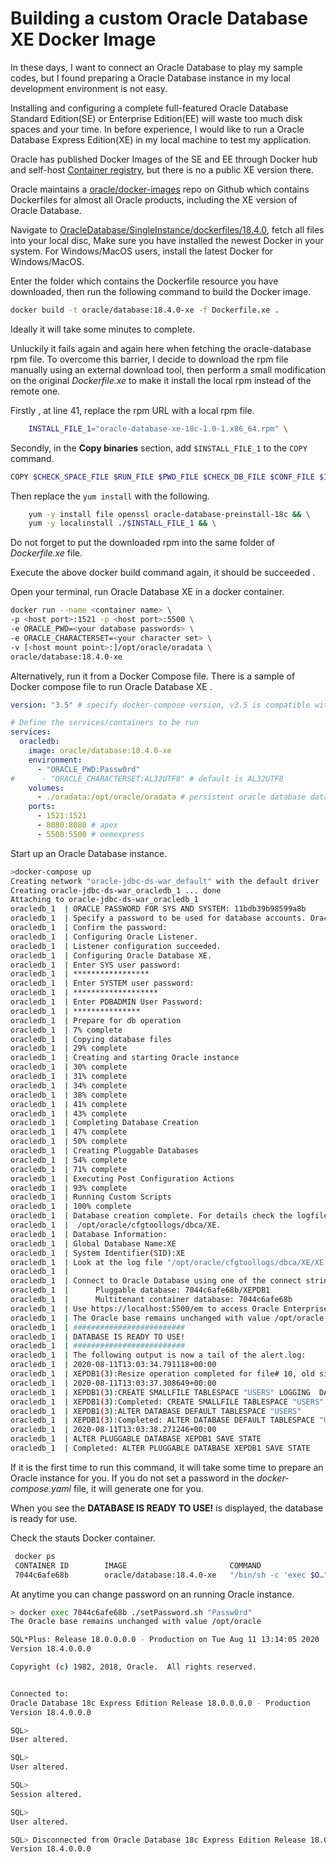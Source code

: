 # Building a custom Oracle Database XE Docker Image

In these days, I want to connect an Oracle Database to play my sample codes, but I found preparing a Oracle Database instance in my local development environment is not easy.

Installing and configuring a complete full-featured Oracle Database Standard Edition(SE) or Enterprise Edition(EE) will waste too much disk spaces and your time. In before experience, I would like to run a Oracle Database Express Edition(XE) in my local machine to test my application.

Oracle has published Docker Images of the  SE and EE  through Docker hub and self-host [Container registry](https://container-registry.oracle.com/), but there is no a public XE version there.

Oracle maintains a [oracle/docker-images](https://github.com/oracle/docker-images/) repo on Github which contains Dockerfiles for almost all Oracle products, including the XE  version of Oracle Database.

Navigate to [OracleDatabase/SingleInstance/dockerfiles/18.4.0](https://github.com/oracle/docker-images/tree/master/OracleDatabase/SingleInstance/dockerfiles/18.4.0), fetch all files into your local disc, Make sure you have installed the newest Docker in your system.  For Windows/MacOS users, install the latest Docker for Windows/MacOS.

Enter the folder which contains the Dockerfile resource you have downloaded, then run the following command to build the Docker image.

```bash
docker build -t oracle/database:18.4.0-xe -f Dockerfile.xe .
```

Ideally it will take some minutes to complete.

Unluckily it fails again and again here  when fetching the oracle-database rpm file.  To overcome this barrier, I decide to download the rpm file manually using an external download tool, then perform a small modification on the original *Dockerfile.xe* to make it install the local rpm instead of the remote one.

Firstly , at line 41, replace the rpm URL with a local rpm file.

```bash
    INSTALL_FILE_1="oracle-database-xe-18c-1.0-1.x86_64.rpm" \
```

Secondly, in the **Copy binaries** section, add `$INSTALL_FILE_1` to the `COPY` command.

```bash
COPY $CHECK_SPACE_FILE $RUN_FILE $PWD_FILE $CHECK_DB_FILE $CONF_FILE $INSTALL_FILE_1 $INSTALL_DIR/
```

Then replace the `yum install` with the following.

```bash
    yum -y install file openssl oracle-database-preinstall-18c && \
    yum -y localinstall ./$INSTALL_FILE_1 && \
```

Do not forget to put the downloaded rpm into the same folder of *Dockerfile.xe* file.

Execute the above docker build command again, it should be succeeded .

Open your terminal, run Oracle Database XE in a docker container.

```bash
docker run --name <container name> \
-p <host port>:1521 -p <host port>:5500 \
-e ORACLE_PWD=<your database passwords> \
-e ORACLE_CHARACTERSET=<your character set> \
-v [<host mount point>:]/opt/oracle/oradata \
oracle/database:18.4.0-xe
```

Alternatively, run it from a Docker Compose file. There is a sample of Docker compose file to run Oracle Database XE .

```yaml
version: "3.5" # specify docker-compose version, v3.5 is compatible with docker 17.12.0+

# Define the services/containers to be run
services:
  oracledb:
    image: oracle/database:18.4.0-xe
    environment:
      - "ORACLE_PWD:Passw0rd"
#      - "ORACLE_CHARACTERSET:AL32UTF8" # default is AL32UTF8
    volumes:
      - ./oradata:/opt/oracle/oradata # persistent oracle database data.
    ports:
      - 1521:1521 
      - 8080:8080 # apex
      - 5500:5500 # oemexpress
```

Start up an Oracle Database instance.

```bash
>docker-compose up
Creating network "oracle-jdbc-ds-war_default" with the default driver
Creating oracle-jdbc-ds-war_oracledb_1 ... done
Attaching to oracle-jdbc-ds-war_oracledb_1
oracledb_1  | ORACLE PASSWORD FOR SYS AND SYSTEM: 11bdb39b98599a8b
oracledb_1  | Specify a password to be used for database accounts. Oracle recommends that the password entered should be at least 8 characters in length, contain at least 1 uppercase character, 1 lower case character and 1 digit [0-9]. Note that the same password will be used for SYS, SYSTEM and PDBADMIN accounts:
oracledb_1  | Confirm the password:
oracledb_1  | Configuring Oracle Listener.
oracledb_1  | Listener configuration succeeded.
oracledb_1  | Configuring Oracle Database XE.
oracledb_1  | Enter SYS user password:
oracledb_1  | *****************
oracledb_1  | Enter SYSTEM user password:
oracledb_1  | *******************
oracledb_1  | Enter PDBADMIN User Password:
oracledb_1  | ***************
oracledb_1  | Prepare for db operation
oracledb_1  | 7% complete
oracledb_1  | Copying database files
oracledb_1  | 29% complete
oracledb_1  | Creating and starting Oracle instance
oracledb_1  | 30% complete
oracledb_1  | 31% complete
oracledb_1  | 34% complete
oracledb_1  | 38% complete
oracledb_1  | 41% complete
oracledb_1  | 43% complete
oracledb_1  | Completing Database Creation
oracledb_1  | 47% complete
oracledb_1  | 50% complete
oracledb_1  | Creating Pluggable Databases
oracledb_1  | 54% complete
oracledb_1  | 71% complete
oracledb_1  | Executing Post Configuration Actions
oracledb_1  | 93% complete
oracledb_1  | Running Custom Scripts
oracledb_1  | 100% complete
oracledb_1  | Database creation complete. For details check the logfiles at:
oracledb_1  |  /opt/oracle/cfgtoollogs/dbca/XE.
oracledb_1  | Database Information:
oracledb_1  | Global Database Name:XE
oracledb_1  | System Identifier(SID):XE
oracledb_1  | Look at the log file "/opt/oracle/cfgtoollogs/dbca/XE/XE.log" for further details.
oracledb_1  |
oracledb_1  | Connect to Oracle Database using one of the connect strings:
oracledb_1  |      Pluggable database: 7044c6afe68b/XEPDB1
oracledb_1  |      Multitenant container database: 7044c6afe68b
oracledb_1  | Use https://localhost:5500/em to access Oracle Enterprise Manager for Oracle Database XE
oracledb_1  | The Oracle base remains unchanged with value /opt/oracle
oracledb_1  | #########################
oracledb_1  | DATABASE IS READY TO USE!
oracledb_1  | #########################
oracledb_1  | The following output is now a tail of the alert.log:
oracledb_1  | 2020-08-11T13:03:34.791118+00:00
oracledb_1  | XEPDB1(3):Resize operation completed for file# 10, old size 358400K, new size 368640K
oracledb_1  | 2020-08-11T13:03:37.308649+00:00
oracledb_1  | XEPDB1(3):CREATE SMALLFILE TABLESPACE "USERS" LOGGING  DATAFILE  '/opt/oracle/oradata/XE/XEPDB1/users01.dbf' SIZE 5M REUSE AUTOEXTEND ON NEXT  1280K MAXSIZE UNLIMITED  EXTENT MANAGEMENT LOCAL  SEGMENT SPACE MANAGEMENT  AUTO
oracledb_1  | XEPDB1(3):Completed: CREATE SMALLFILE TABLESPACE "USERS" LOGGING  DATAFILE  '/opt/oracle/oradata/XE/XEPDB1/users01.dbf' SIZE 5M REUSE AUTOEXTEND ON NEXT  1280K MAXSIZE UNLIMITED  EXTENT MANAGEMENT LOCAL  SEGMENT SPACE MANAGEMENT  AUTO
oracledb_1  | XEPDB1(3):ALTER DATABASE DEFAULT TABLESPACE "USERS"
oracledb_1  | XEPDB1(3):Completed: ALTER DATABASE DEFAULT TABLESPACE "USERS"
oracledb_1  | 2020-08-11T13:03:38.271246+00:00
oracledb_1  | ALTER PLUGGABLE DATABASE XEPDB1 SAVE STATE
oracledb_1  | Completed: ALTER PLUGGABLE DATABASE XEPDB1 SAVE STATE
```
If it is the first time to run this command, it will take some time to prepare an Oracle instance for you. If you do not set a  password in the *docker-compose.yaml* file, it will generate one for you. 

When you see the **DATABASE IS READY TO USE!** is displayed, the database is ready for use.

Check the stauts Docker container.

```bash
 docker ps
 CONTAINER ID        IMAGE                       COMMAND                  CREATED             STATUS                    PORTS                              NAMES
 7044c6afe68b        oracle/database:18.4.0-xe   "/bin/sh -c 'exec $O…"   12 minutes ago      Up 12 minutes (healthy)   0.0.0.0:1521->1521/tcp, 0.0.0.0:5500->5500/tcp, 0.0.0.0:8080->8080/tcp   oracle-jdbc-ds-war_oracledb_1
```

At anytime you can change password on an running Oracle instance.

```bash
> docker exec 7044c6afe68b ./setPassword.sh "Passw0rd"
The Oracle base remains unchanged with value /opt/oracle

SQL*Plus: Release 18.0.0.0.0 - Production on Tue Aug 11 13:14:05 2020
Version 18.4.0.0.0

Copyright (c) 1982, 2018, Oracle.  All rights reserved.


Connected to:
Oracle Database 18c Express Edition Release 18.0.0.0.0 - Production
Version 18.4.0.0.0

SQL>
User altered.

SQL>
User altered.

SQL>
Session altered.

SQL>
User altered.

SQL> Disconnected from Oracle Database 18c Express Edition Release 18.0.0.0.0 - Production
Version 18.4.0.0.0
```
